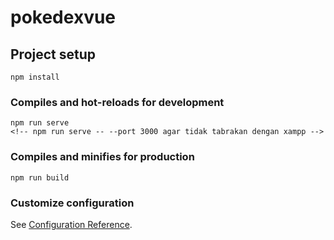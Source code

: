 # pokedexvue

## Project setup
```
npm install
```

### Compiles and hot-reloads for development
```
npm run serve
<!-- npm run serve -- --port 3000 agar tidak tabrakan dengan xampp -->
```

### Compiles and minifies for production
```
npm run build
```

### Customize configuration
See [Configuration Reference](https://cli.vuejs.org/config/).
